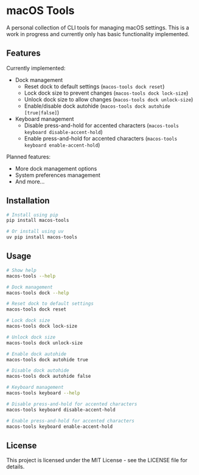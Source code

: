 # macOS Tools

A personal collection of CLI tools for managing macOS settings. This is a work in progress and currently only has basic functionality implemented.

## Features

Currently implemented:
- Dock management
  - Reset dock to default settings (`macos-tools dock reset`)
  - Lock dock size to prevent changes (`macos-tools dock lock-size`)
  - Unlock dock size to allow changes (`macos-tools dock unlock-size`)
  - Enable/disable dock autohide (`macos-tools dock autohide [true|false]`)
- Keyboard management
  - Disable press-and-hold for accented characters (`macos-tools keyboard disable-accent-hold`)
  - Enable press-and-hold for accented characters (`macos-tools keyboard enable-accent-hold`)

Planned features:
- More dock management options
- System preferences management
- And more...

## Installation

```bash
# Install using pip
pip install macos-tools

# Or install using uv
uv pip install macos-tools
```

## Usage

```bash
# Show help
macos-tools --help

# Dock management
macos-tools dock --help

# Reset dock to default settings
macos-tools dock reset

# Lock dock size
macos-tools dock lock-size

# Unlock dock size
macos-tools dock unlock-size

# Enable dock autohide
macos-tools dock autohide true

# Disable dock autohide
macos-tools dock autohide false

# Keyboard management
macos-tools keyboard --help

# Disable press-and-hold for accented characters
macos-tools keyboard disable-accent-hold

# Enable press-and-hold for accented characters
macos-tools keyboard enable-accent-hold
```

## License

This project is licensed under the MIT License - see the LICENSE file for details.

